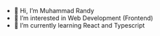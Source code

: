 - 👋 Hi, I’m Muhammad Randy
- 👀 I’m interested in Web Development (Frontend)
- 🌱 I’m currently learning React and Typescript

<!---
- 💞️ I’m looking to collaborate on ...
- 📫 How to reach me ...
--->

<!---
MuhRandy/MuhRandy is a ✨ special ✨ repository because its `README.md` (this file) appears on your GitHub profile.
You can click the Preview link to take a look at your changes.
--->
